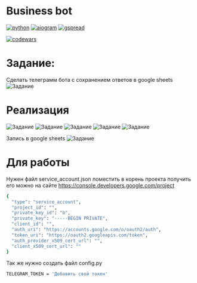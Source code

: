 # Business bot

[![python](https://img.shields.io/badge/python-3.11-green)](https://img.shields.io/badge/python-3.11-green) [![aiogram](https://img.shields.io/badge/aiogram-2.23.1-green)](https://img.shields.io/badge/aiogram-2.23.1-green) [![gspread](https://img.shields.io/badge/gspread-5.7.2-green)](https://img.shields.io/badge/gspread-5.7.2-green)

[![codewars](https://www.codewars.com/users/Kazykan/badges/small)](https://www.codewars.com/users/Kazykan/badges/small)


# Задание:
Сделать телеграмм бота с сохранением ответов в google sheets
![Задание](./project_img/task.jpg)


# Реализация
![Задание](./project_img/photo_1.jpg)
![Задание](./project_img/photo_2.jpg)
![Задание](./project_img/photo_3.jpg)
![Задание](./project_img/photo_4.jpg)
![Задание](./project_img/photo_5.jpg)

Запись в google sheets
![Задание](./project_img/image_7.png)

# Для работы
Нужен файл service_account.json поместить в корень проекта получить его можно на сайте https://console.developers.google.com/project
```sh
{
  "type": "service_account",
  "project_id": "",
  "private_key_id": "b",
  "private_key": "-----BEGIN PRIVATE",
  "client_id": "",
  "auth_uri": "https://accounts.google.com/o/oauth2/auth",
  "token_uri": "https://oauth2.googleapis.com/token",
  "auth_provider_x509_cert_url": "",
  "client_x509_cert_url": ""
}


```
Так же нужно создать файл config.py
```sh
TELEGRAM_TOKEN = 'Добавить свой токен'
```

